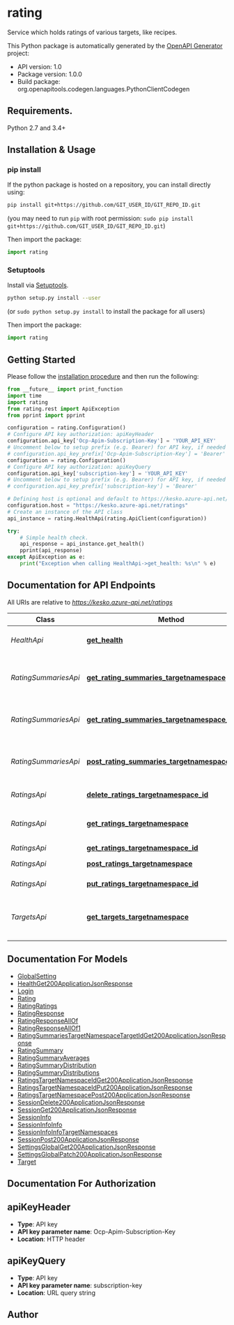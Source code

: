 # rating
Service which holds ratings of various targets, like recipes.

This Python package is automatically generated by the [OpenAPI Generator](https://openapi-generator.tech) project:

- API version: 1.0
- Package version: 1.0.0
- Build package: org.openapitools.codegen.languages.PythonClientCodegen

## Requirements.

Python 2.7 and 3.4+

## Installation & Usage
### pip install

If the python package is hosted on a repository, you can install directly using:

```sh
pip install git+https://github.com/GIT_USER_ID/GIT_REPO_ID.git
```
(you may need to run `pip` with root permission: `sudo pip install git+https://github.com/GIT_USER_ID/GIT_REPO_ID.git`)

Then import the package:
```python
import rating 
```

### Setuptools

Install via [Setuptools](http://pypi.python.org/pypi/setuptools).

```sh
python setup.py install --user
```
(or `sudo python setup.py install` to install the package for all users)

Then import the package:
```python
import rating
```

## Getting Started

Please follow the [installation procedure](#installation--usage) and then run the following:

```python
from __future__ import print_function
import time
import rating
from rating.rest import ApiException
from pprint import pprint

configuration = rating.Configuration()
# Configure API key authorization: apiKeyHeader
configuration.api_key['Ocp-Apim-Subscription-Key'] = 'YOUR_API_KEY'
# Uncomment below to setup prefix (e.g. Bearer) for API key, if needed
# configuration.api_key_prefix['Ocp-Apim-Subscription-Key'] = 'Bearer'
configuration = rating.Configuration()
# Configure API key authorization: apiKeyQuery
configuration.api_key['subscription-key'] = 'YOUR_API_KEY'
# Uncomment below to setup prefix (e.g. Bearer) for API key, if needed
# configuration.api_key_prefix['subscription-key'] = 'Bearer'

# Defining host is optional and default to https://kesko.azure-api.net/ratings
configuration.host = "https://kesko.azure-api.net/ratings"
# Create an instance of the API class
api_instance = rating.HealthApi(rating.ApiClient(configuration))

try:
    # Simple health check.
    api_response = api_instance.get_health()
    pprint(api_response)
except ApiException as e:
    print("Exception when calling HealthApi->get_health: %s\n" % e)

```

## Documentation for API Endpoints

All URIs are relative to *https://kesko.azure-api.net/ratings*

Class | Method | HTTP request | Description
------------ | ------------- | ------------- | -------------
*HealthApi* | [**get_health**](docs/HealthApi.md#get_health) | **GET** /health | Simple health check.
*RatingSummariesApi* | [**get_rating_summaries_targetnamespace**](docs/RatingSummariesApi.md#get_rating_summaries_targetnamespace) | **GET** /rating-summaries/{targetNamespace} | List rating summaries in a given target namespace.
*RatingSummariesApi* | [**get_rating_summaries_targetnamespace_targetid**](docs/RatingSummariesApi.md#get_rating_summaries_targetnamespace_targetid) | **GET** /rating-summaries/{targetNamespace}/{targetId} | Return single rating summary.
*RatingSummariesApi* | [**post_rating_summaries_targetnamespace**](docs/RatingSummariesApi.md#post_rating_summaries_targetnamespace) | **POST** /rating-summaries/{targetNamespace} | List rating summaries in a given target namespace.
*RatingsApi* | [**delete_ratings_targetnamespace_id**](docs/RatingsApi.md#delete_ratings_targetnamespace_id) | **DELETE** /ratings/{targetNamespace}/{id} | Delete rating.
*RatingsApi* | [**get_ratings_targetnamespace**](docs/RatingsApi.md#get_ratings_targetnamespace) | **GET** /ratings/{targetNamespace} | List ratings in a given target namespace.
*RatingsApi* | [**get_ratings_targetnamespace_id**](docs/RatingsApi.md#get_ratings_targetnamespace_id) | **GET** /ratings/{targetNamespace}/{id} | Get rating.
*RatingsApi* | [**post_ratings_targetnamespace**](docs/RatingsApi.md#post_ratings_targetnamespace) | **POST** /ratings/{targetNamespace} | Create rating.
*RatingsApi* | [**put_ratings_targetnamespace_id**](docs/RatingsApi.md#put_ratings_targetnamespace_id) | **PUT** /ratings/{targetNamespace}/{id} | Update rating.
*TargetsApi* | [**get_targets_targetnamespace**](docs/TargetsApi.md#get_targets_targetnamespace) | **GET** /targets/{targetNamespace} | Lists all targets currently in the database.


## Documentation For Models

 - [GlobalSetting](docs/GlobalSetting.md)
 - [HealthGet200ApplicationJsonResponse](docs/HealthGet200ApplicationJsonResponse.md)
 - [Login](docs/Login.md)
 - [Rating](docs/Rating.md)
 - [RatingRatings](docs/RatingRatings.md)
 - [RatingResponse](docs/RatingResponse.md)
 - [RatingResponseAllOf](docs/RatingResponseAllOf.md)
 - [RatingResponseAllOf1](docs/RatingResponseAllOf1.md)
 - [RatingSummariesTargetNamespaceTargetIdGet200ApplicationJsonResponse](docs/RatingSummariesTargetNamespaceTargetIdGet200ApplicationJsonResponse.md)
 - [RatingSummary](docs/RatingSummary.md)
 - [RatingSummaryAverages](docs/RatingSummaryAverages.md)
 - [RatingSummaryDistribution](docs/RatingSummaryDistribution.md)
 - [RatingSummaryDistributions](docs/RatingSummaryDistributions.md)
 - [RatingsTargetNamespaceIdGet200ApplicationJsonResponse](docs/RatingsTargetNamespaceIdGet200ApplicationJsonResponse.md)
 - [RatingsTargetNamespaceIdPut200ApplicationJsonResponse](docs/RatingsTargetNamespaceIdPut200ApplicationJsonResponse.md)
 - [RatingsTargetNamespacePost200ApplicationJsonResponse](docs/RatingsTargetNamespacePost200ApplicationJsonResponse.md)
 - [SessionDelete200ApplicationJsonResponse](docs/SessionDelete200ApplicationJsonResponse.md)
 - [SessionGet200ApplicationJsonResponse](docs/SessionGet200ApplicationJsonResponse.md)
 - [SessionInfo](docs/SessionInfo.md)
 - [SessionInfoInfo](docs/SessionInfoInfo.md)
 - [SessionInfoInfoTargetNamespaces](docs/SessionInfoInfoTargetNamespaces.md)
 - [SessionPost200ApplicationJsonResponse](docs/SessionPost200ApplicationJsonResponse.md)
 - [SettingsGlobalGet200ApplicationJsonResponse](docs/SettingsGlobalGet200ApplicationJsonResponse.md)
 - [SettingsGlobalPatch200ApplicationJsonResponse](docs/SettingsGlobalPatch200ApplicationJsonResponse.md)
 - [Target](docs/Target.md)


## Documentation For Authorization


## apiKeyHeader

- **Type**: API key
- **API key parameter name**: Ocp-Apim-Subscription-Key
- **Location**: HTTP header


## apiKeyQuery

- **Type**: API key
- **API key parameter name**: subscription-key
- **Location**: URL query string


## Author




